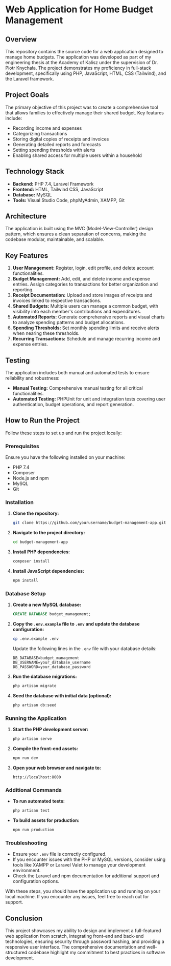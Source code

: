 # Web Application for Home Budget Management

## Overview

This repository contains the source code for a web application designed to manage home budgets. The application was developed as part of my engineering thesis at the Academy of Kalisz under the supervision of Dr. Piotr Knychała. The project demonstrates my proficiency in full-stack development, specifically using PHP, JavaScript, HTML, CSS (Tailwind), and the Laravel framework.

## Project Goals

The primary objective of this project was to create a comprehensive tool that allows families to effectively manage their shared budget. Key features include:

- Recording income and expenses
- Categorizing transactions
- Storing digital copies of receipts and invoices
- Generating detailed reports and forecasts
- Setting spending thresholds with alerts
- Enabling shared access for multiple users within a household

## Technology Stack

- **Backend:** PHP 7.4, Laravel Framework
- **Frontend:** HTML, Tailwind CSS, JavaScript
- **Database:** MySQL
- **Tools:** Visual Studio Code, phpMyAdmin, XAMPP, Git

## Architecture

The application is built using the MVC (Model-View-Controller) design pattern, which ensures a clean separation of concerns, making the codebase modular, maintainable, and scalable.

## Key Features

1. **User Management:** Register, login, edit profile, and delete account functionalities.
2. **Budget Management:** Add, edit, and delete income and expense entries. Assign categories to transactions for better organization and reporting.
3. **Receipt Documentation:** Upload and store images of receipts and invoices linked to respective transactions.
4. **Shared Budgets:** Multiple users can manage a common budget, with visibility into each member's contributions and expenditures.
5. **Automated Reports:** Generate comprehensive reports and visual charts to analyze spending patterns and budget allocations.
6. **Spending Thresholds:** Set monthly spending limits and receive alerts when nearing these thresholds.
7. **Recurring Transactions:** Schedule and manage recurring income and expense entries.

## Testing

The application includes both manual and automated tests to ensure reliability and robustness:

- **Manual Testing:** Comprehensive manual testing for all critical functionalities.
- **Automated Testing:** PHPUnit for unit and integration tests covering user authentication, budget operations, and report generation.


## How to Run the Project

Follow these steps to set up and run the project locally:

### Prerequisites

Ensure you have the following installed on your machine:
- PHP 7.4
- Composer
- Node.js and npm
- MySQL
- Git

### Installation

1. **Clone the repository:**
   ```sh
   git clone https://github.com/yourusername/budget-management-app.git
   ```
2. **Navigate to the project directory:**
   ```sh
   cd budget-management-app
   ```
3. **Install PHP dependencies:**
   ```sh
   composer install
   ```
4. **Install JavaScript dependencies:**
   ```sh
   npm install
   ```

### Database Setup

1. **Create a new MySQL database:**
   ```sql
   CREATE DATABASE budget_management;
   ```

2. **Copy the `.env.example` file to `.env` and update the database configuration:**
   ```sh
   cp .env.example .env
   ```

   Update the following lines in the `.env` file with your database details:
   ```env
   DB_DATABASE=budget_management
   DB_USERNAME=your_database_username
   DB_PASSWORD=your_database_password
   ```

3. **Run the database migrations:**
   ```sh
   php artisan migrate
   ```

4. **Seed the database with initial data (optional):**
   ```sh
   php artisan db:seed
   ```

### Running the Application

1. **Start the PHP development server:**
   ```sh
   php artisan serve
   ```

2. **Compile the front-end assets:**
   ```sh
   npm run dev
   ```

3. **Open your web browser and navigate to:**
   ```
   http://localhost:8000
   ```

### Additional Commands

- **To run automated tests:**
  ```sh
  php artisan test
  ```

- **To build assets for production:**
  ```sh
  npm run production
  ```

### Troubleshooting

- Ensure your `.env` file is correctly configured.
- If you encounter issues with the PHP or MySQL versions, consider using tools like XAMPP or Laravel Valet to manage your development environment.
- Check the Laravel and npm documentation for additional support and configuration options.

With these steps, you should have the application up and running on your local machine. If you encounter any issues, feel free to reach out for support.

## Conclusion

This project showcases my ability to design and implement a full-featured web application from scratch, integrating front-end and back-end technologies, ensuring security through password hashing, and providing a responsive user interface. The comprehensive documentation and well-structured codebase highlight my commitment to best practices in software development.
